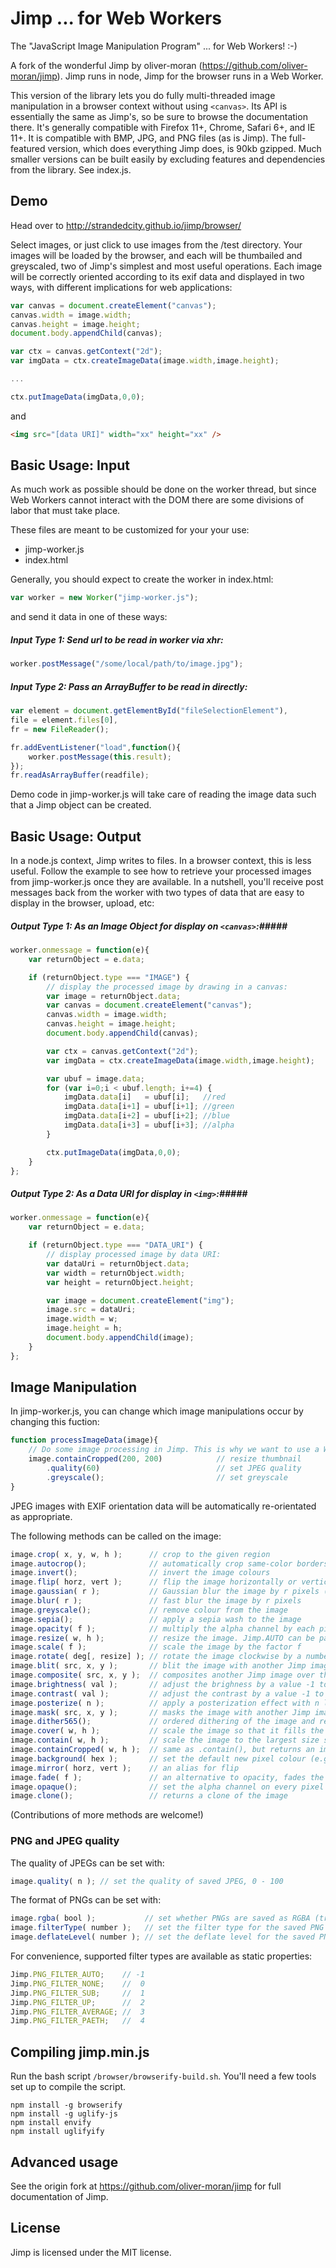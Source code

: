 # Jimp ... for Web Workers #

The "JavaScript Image Manipulation Program" ... for Web Workers! :-)

A fork of the wonderful Jimp by oliver-moran (https://github.com/oliver-moran/jimp). Jimp runs in node, Jimp for the browser runs in a Web Worker.

This version of the library lets you do fully multi-threaded image manipulation in a browser context without using ```<canvas>```. Its API is essentially the same as Jimp's, so be sure to browse the documentation there. It's generally compatible with Firefox 11+, Chrome, Safari 6+, and IE 11+. It is compatible with BMP, JPG, and PNG files (as is Jimp). The full-featured version, which does everything Jimp does, is 90kb gzipped. Much smaller versions can be built easily by excluding features and dependencies from the library. See index.js.

## Demo ##

Head over to http://strandedcity.github.io/jimp/browser/

Select images, or just click to use images from the /test directory. Your images will be loaded by the browser, and each will be thumbailed and greyscaled, two of Jimp's simplest and most useful operations. Each image will be correctly oriented according to its exif data and displayed in two ways, with different implications for web applications:

```js
var canvas = document.createElement("canvas");
canvas.width = image.width;
canvas.height = image.height;
document.body.appendChild(canvas);

var ctx = canvas.getContext("2d");
var imgData = ctx.createImageData(image.width,image.height);

...

ctx.putImageData(imgData,0,0);
```

and

```html
<img src="[data URI]" width="xx" height="xx" />
```

## Basic Usage: Input ##

As much work as possible should be done on the worker thread, but since Web Workers cannot interact with the DOM there are some divisions of labor that must take place.

These files are meant to be customized for your your use:
- jimp-worker.js
- index.html

Generally, you should expect to create the worker in index.html:
```js
var worker = new Worker("jimp-worker.js");
```
and send it data in one of these ways:

##### Input Type 1: Send url to be read in worker via xhr: #####
```js
worker.postMessage("/some/local/path/to/image.jpg");
```

##### Input Type 2: Pass an ArrayBuffer to be read in directly: #####
```js
var element = document.getElementById("fileSelectionElement"),
file = element.files[0],
fr = new FileReader();

fr.addEventListener("load",function(){
    worker.postMessage(this.result);
});
fr.readAsArrayBuffer(readfile);
```

Demo code in jimp-worker.js will take care of reading the image data such that a Jimp object can be created.

## Basic Usage: Output ##

In a node.js context, Jimp writes to files. In a browser context, this is less useful. Follow the example to see how to retrieve your processed images from jimp-worker.js once they are available. In a nutshell, you'll receive post messages back from the worker with two types of data that are easy to display in the browser, upload, etc:

##### Output Type 1: As an Image Object for display on ```<canvas>```:#####
```js
worker.onmessage = function(e){
    var returnObject = e.data;

    if (returnObject.type === "IMAGE") {
        // display the processed image by drawing in a canvas:
        var image = returnObject.data;
        var canvas = document.createElement("canvas");
        canvas.width = image.width;
        canvas.height = image.height;
        document.body.appendChild(canvas);

        var ctx = canvas.getContext("2d");
        var imgData = ctx.createImageData(image.width,image.height);

        var ubuf = image.data;
        for (var i=0;i < ubuf.length; i+=4) {
            imgData.data[i]   = ubuf[i];   //red
            imgData.data[i+1] = ubuf[i+1]; //green
            imgData.data[i+2] = ubuf[i+2]; //blue
            imgData.data[i+3] = ubuf[i+3]; //alpha
        }

        ctx.putImageData(imgData,0,0);
    }
};
```

##### Output Type 2: As a Data URI for display in ```<img>```:#####
```js
worker.onmessage = function(e){
    var returnObject = e.data;

    if (returnObject.type === "DATA_URI") {
        // display processed image by data URI:
        var dataUri = returnObject.data;
        var width = returnObject.width;
        var height = returnObject.height;

        var image = document.createElement("img");
        image.src = dataUri;
        image.width = w;
        image.height = h;
        document.body.appendChild(image);
    }
};
```

## Image Manipulation ##

In jimp-worker.js, you can change which image manipulations occur by changing this fuction:
```js
function processImageData(image){
    // Do some image processing in Jimp. This is why we want to use a Web Worker!
    image.containCropped(200, 200)            // resize thumbnail
        .quality(60)                          // set JPEG quality
        .greyscale();                         // set greyscale
}
```

JPEG images with EXIF orientation data will be automatically re-orientated as appropriate.

The following methods can be called on the image:

```js
image.crop( x, y, w, h );      // crop to the given region
image.autocrop();              // automatically crop same-color borders from image (if any)
image.invert();                // invert the image colours
image.flip( horz, vert );      // flip the image horizontally or vertically
image.gaussian( r );           // Gaussian blur the image by r pixels (VERY slow)
image.blur( r );               // fast blur the image by r pixels
image.greyscale();             // remove colour from the image
image.sepia();                 // apply a sepia wash to the image
image.opacity( f );            // multiply the alpha channel by each pixel by the factor f, 0 - 1
image.resize( w, h );          // resize the image. Jimp.AUTO can be passed as one of the values.
image.scale( f );              // scale the image by the factor f
image.rotate( deg[, resize] ); // rotate the image clockwise by a number of degrees. Unless `false` is passed as the second parameter, the image width and height will be resized appropriately.
image.blit( src, x, y );       // blit the image with another Jimp image at x, y
image.composite( src, x, y );  // composites another Jimp image over this iamge at x, y
image.brightness( val );       // adjust the brighness by a value -1 to +1
image.contrast( val );         // adjust the contrast by a value -1 to +1
image.posterize( n );          // apply a posterization effect with n level
image.mask( src, x, y );       // masks the image with another Jimp image at x, y using average pixel value
image.dither565();             // ordered dithering of the image and reduce color space to 16-bits (RGB565)
image.cover( w, h );           // scale the image so that it fills the given width and height
image.contain( w, h );         // scale the image to the largest size so that fits inside the given width and height
image.containCropped( w, h );  // same as .contain(), but returns an image without "blank" pixels filled with a background color
image.background( hex );       // set the default new pixel colour (e.g. 0xFFFFFFFF or 0x00000000) for by some operations (e.g. image.contain and image.rotate) and when writing formats that don't support alpha channels
image.mirror( horz, vert );    // an alias for flip
image.fade( f );               // an alternative to opacity, fades the image by a factor 0 - 1. 0 will haven no effect. 1 will turn the image
image.opaque();                // set the alpha channel on every pixel to fully opaque
image.clone();                 // returns a clone of the image
```

(Contributions of more methods are welcome!)

### PNG and JPEG quality ###

The quality of JPEGs can be set with:

```js
image.quality( n ); // set the quality of saved JPEG, 0 - 100
```

The format of PNGs can be set with:

```js
image.rgba( bool );           // set whether PNGs are saved as RGBA (true, default) or RGB (false)
image.filterType( number );   // set the filter type for the saved PNG
image.deflateLevel( number ); // set the deflate level for the saved PNG
```

For convenience, supported filter types are available as static properties:

```js
Jimp.PNG_FILTER_AUTO;    // -1
Jimp.PNG_FILTER_NONE;    //  0
Jimp.PNG_FILTER_SUB;     //  1
Jimp.PNG_FILTER_UP;      //  2
Jimp.PNG_FILTER_AVERAGE; //  3
Jimp.PNG_FILTER_PAETH;   //  4
```

## Compiling jimp.min.js ##

Run the bash script ```/browser/browserify-build.sh```. You'll need a few tools set up to compile the script.

```
npm install -g browserify
npm install -g uglify-js
npm install envify
npm install uglifyify
```

## Advanced usage ##

See the origin fork at https://github.com/oliver-moran/jimp for full documentation of Jimp.

## License ##

Jimp is licensed under the MIT license.
